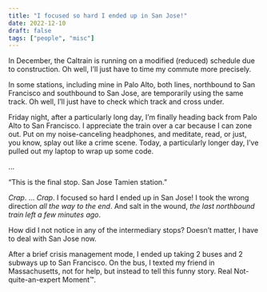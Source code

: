 ```yaml
---
title: "I focused so hard I ended up in San Jose!"
date: 2022-12-10
draft: false
tags: ["people", "misc"]
---
```

In December, the Caltrain is running on a modified (reduced) schedule due to construction. Oh well, I’ll just have to time my commute more precisely.

In some stations, including mine in Palo Alto, both lines, northbound to San Francisco and southbound to San Jose, are temporarily using the same track. Oh well, I’ll just have to check which track and cross under.

Friday night, after a particularly long day, I’m finally heading back from Palo Alto to San Francisco. I appreciate the train over a car because I can zone out. Put on my noise-canceling headphones, and meditate, read, or just, you know, splay out like a crime scene. Today, a particularly longer day, I’ve pulled out my laptop to wrap up some code.

…

“This is the final stop. San Jose Tamien station.”

_Crap_. … _Crap_. I focused so hard I ended up in San Jose! I took the wrong direction _all the way to the end_. And salt in the wound, _the last northbound train left a few minutes ago_.

How did I not notice in any of the intermediary stops? Doesn’t matter, I have to deal with San Jose now.

After a brief crisis management mode, I ended up taking 2 buses and 2 subways up to San Francisco. On the bus, I texted my friend in Massachusetts, not for help, but instead to tell this funny story. Real Not-quite-an-expert Moment™️.
